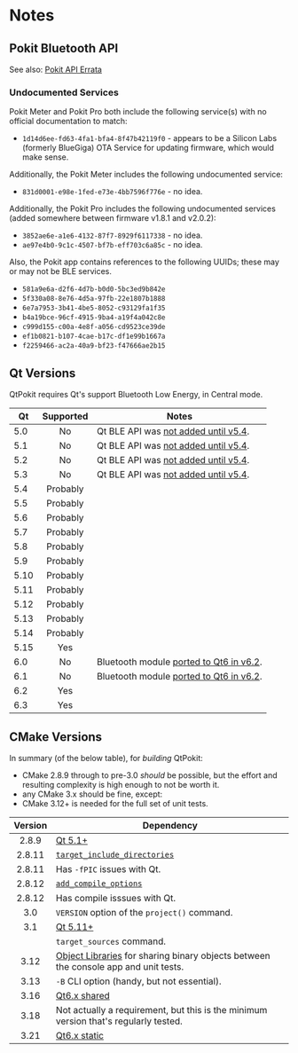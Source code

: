 # Notes

## Pokit Bluetooth API

See also: [Pokit API Errata](pokit.html)

### Undocumented Services

Pokit Meter and Pokit Pro both include the following service(s) with no official documentation to match:

* `1d14d6ee-fd63-4fa1-bfa4-8f47b42119f0` - appears to be a Silicon Labs (formerly BlueGiga) OTA Service
  for updating firmware, which would make sense.

Additionally, the Pokit Meter includes the following undocumented service:

* `831d0001-e98e-1fed-e73e-4bb7596f776e` - no idea.

Additionally, the Pokit Pro includes the following undocumented services (added somewhere between firmware v1.8.1 and
v2.0.2):

* `3852ae6e-a1e6-4132-87f7-8929f6117338` - no idea.
* `ae97e4b0-9c1c-4507-bf7b-eff703c6a85c` - no idea.

Also, the Pokit app contains references to the following UUIDs; these may or may not be BLE services.

* `581a9e6a-d2f6-4d7b-b0d0-5bc3ed9b842e`
* `5f330a08-8e76-4d5a-97fb-22e1807b1888`
* `6e7a7953-3b41-4be5-8052-c93129fa1f35`
* `b4a19bce-96cf-4915-9ba4-a19f4a042c8e`
* `c999d155-c00a-4e8f-a056-cd9523ce39de`
* `ef1b0821-b107-4cae-b17c-df1e99b1667a`
* `f2259466-ac2a-40a9-bf23-f47666ae2b15`

## Qt Versions

QtPokit requires Qt's support Bluetooth Low Energy, in Central mode.

|  Qt | Supported| Notes                                    |
|-----|:--------:|------------------------------------------|
| 5.0 | No       | Qt BLE API was [not added until v5.4].   |
| 5.1 | No       | Qt BLE API was [not added until v5.4].   |
| 5.2 | No       | Qt BLE API was [not added until v5.4].   |
| 5.3 | No       | Qt BLE API was [not added until v5.4].   |
| 5.4 | Probably |                                          |
| 5.5 | Probably |                                          |
| 5.6 | Probably |                                          |
| 5.7 | Probably |                                          |
| 5.8 | Probably |                                          |
| 5.9 | Probably |                                          |
| 5.10| Probably |                                          |
| 5.11| Probably |                                          |
| 5.12| Probably |                                          |
| 5.13| Probably |                                          |
| 5.14| Probably |                                          |
| 5.15| Yes      |                                          |
| 6.0 | No       | Bluetooth module [ported to Qt6 in v6.2].|
| 6.1 | No       | Bluetooth module [ported to Qt6 in v6.2].|
| 6.2 | Yes      |                                          |
| 6.3 | Yes      |                                          |

## CMake Versions

In summary (of the below table), for *building* QtPokit:

* CMake 2.8.9 through to pre-3.0 *should* be possible, but the effort and resulting complexity
  is high enough to not be worth it.
* any CMake 3.x should be fine, except:
* CMake 3.12+ is needed for the full set of unit tests.

| Version| Dependency                                                                           |
|:------:|--------------------------------------------------------------------------------------|
| 2.8.9  | [Qt 5.1+](https://github.com/qt/qtbase/blob/v5.1.0/src/corelib/Qt5Config.cmake.in) |
| 2.8.11 | [`target_include_directories`](https://cmake.org/cmake/help/v2.8.11/cmake.html#command:target_include_directories) |
| 2.8.11 | Has `-fPIC` issues with Qt. |
| 2.8.12 | [`add_compile_options`](https://cmake.org/cmake/help/v2.8.12/cmake.html#command:add_compile_options)
| 2.8.12 | Has compile isssues with Qt. |
|  3.0   | `VERSION` option of the `project()` command.
|  3.1   | [Qt 5.11+](https://github.com/qt/qtbase/blob/v5.11.0/src/corelib/Qt5Config.cmake.in) |
|        | `target_sources` command. |
|  3.12  | [Object Libraries] for sharing binary objects between the console app and unit tests.|
|  3.13  | `-B` CLI option (handy, but not essential).                                          |
|  3.16  | [Qt6.x shared](https://github.com/qt/qtbase/blob/v6.2.0/.cmake.conf)|
|  3.18  | Not actually a requirement, but this is the minimum version that's regularly tested. |
|  3.21  | [Qt6.x static](https://github.com/qt/qtbase/blob/v6.2.0/.cmake.conf)|

[not added until v5.4]: https://doc.qt.io/qt-5/qtbluetooth-le-overview.html
[Object Libraries]: https://cmake.org/cmake/help/latest/command/add_library.html#object-libraries
[ported to Qt6 in v6.2]: https://www.qt.io/blog/qt-6.2-lts-released
